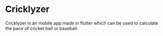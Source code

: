 # Cricklyzer
Cricklyzer  is an mobile app made in flutter which can be used to calculate the pace of cricket ball or baseball. 
